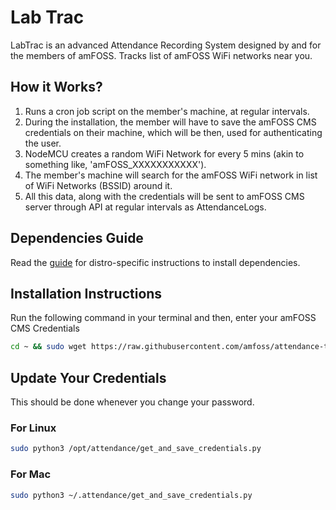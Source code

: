# Lab Trac

LabTrac is an advanced Attendance Recording System designed by and for the members of amFOSS. Tracks list of amFOSS WiFi networks near you.

## How it Works?

1. Runs a cron job script on the member's machine, at regular intervals.
2. During the installation, the member will have to save the amFOSS CMS credentials on their machine, which will be then, used for authenticating the user.
3. NodeMCU creates a random WiFi Network for every 5 mins (akin to something like, 'amFOSS_XXXXXXXXXXX').
4. The member's machine will search for the amFOSS WiFi network in list of WiFi Networks (BSSID) around it.
5. All this data, along with the credentials will be sent to amFOSS CMS server through API at regular intervals as AttendanceLogs.

## Dependencies Guide

Read the [guide](dependencies/README_dependencies.md) for distro-specific instructions to install dependencies.

## Installation Instructions

Run the following command in your terminal and then, enter your amFOSS CMS Credentials

```bash
cd ~ && sudo wget https://raw.githubusercontent.com/amfoss/attendance-tracker/master/install.sh -O install.sh && sudo bash -e install.sh
```

## Update Your Credentials
This should be done whenever you change your password.

### For Linux

```bash
sudo python3 /opt/attendance/get_and_save_credentials.py
```

### For Mac

```bash
sudo python3 ~/.attendance/get_and_save_credentials.py
```
